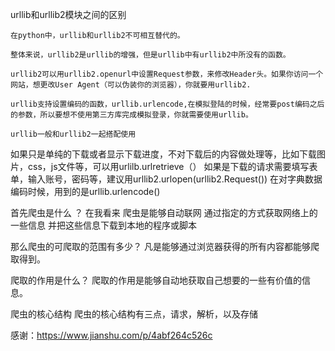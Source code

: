 urllib和urllib2模块之间的区别

    在python中，urllib和urllib2不可相互替代的。
    
    整体来说，urllib2是urllib的增强，但是urllib中有urllib2中所没有的函数。
    
    urllib2可以用urllib2.openurl中设置Request参数，来修改Header头。如果你访问一个网站，想更改User Agent（可以伪装你的浏览器），你就要用urllib2.
    
    urllib支持设置编码的函数，urllib.urlencode,在模拟登陆的时候，经常要post编码之后的参数，所以要想不使用第三方库完成模拟登录，你就需要使用urllib。
    
    urllib一般和urllib2一起搭配使用
如果只是单纯的下载或者显示下载进度，不对下载后的内容做处理等，比如下载图片，css，js文件等，可以用urlilb.urlretrieve（）
如果是下载的请求需要填写表单，输入账号，密码等，建议用urllib2.urlopen(urllib2.Request())  在对字典数据编码时候，用到的是urllib.urlencode()



首先爬虫是什么 ？
 在我看来 爬虫是能够自动联网 通过指定的方式获取网络上的一些信息 并把这些信息下载到本地的程序或脚本

那么爬虫的可爬取的范围有多少？
 凡是能够通过浏览器获得的所有内容都能够爬取得到。

爬取的作用是什么？
 爬取的作用是能够自动地获取自己想要的一些有价值的信息。

爬虫的核心结构
 爬虫的核心结构有三点，请求，解析，以及存储

感谢：https://www.jianshu.com/p/4abf264c526c

